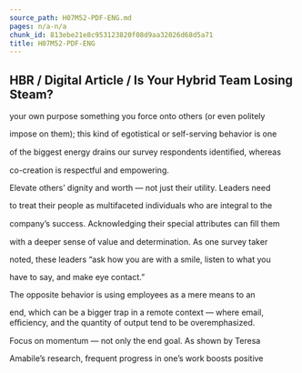 ```yaml
---
source_path: H07M52-PDF-ENG.md
pages: n/a-n/a
chunk_id: 813ebe21e8c953123820f08d9aa32026d68d5a71
title: H07M52-PDF-ENG
---
```

## HBR / Digital Article / Is Your Hybrid Team Losing Steam?

your own purpose something you force onto others (or even politely

impose on them); this kind of egotistical or self-serving behavior is one

of the biggest energy drains our survey respondents identiﬁed, whereas

co-creation is respectful and empowering.

Elevate others’ dignity and worth — not just their utility. Leaders need

to treat their people as multifaceted individuals who are integral to the

company’s success. Acknowledging their special attributes can ﬁll them

with a deeper sense of value and determination. As one survey taker

noted, these leaders “ask how you are with a smile, listen to what you

have to say, and make eye contact.”

The opposite behavior is using employees as a mere means to an

end, which can be a bigger trap in a remote context — where email, eﬃciency, and the quantity of output tend to be overemphasized.

Focus on momentum — not only the end goal. As shown by Teresa

Amabile’s research, frequent progress in one’s work boosts positive
